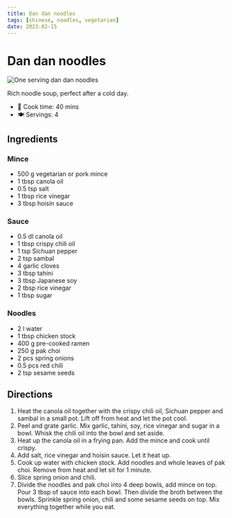 ```yaml
---
title: Dan dan noodles
tags: [chinese, noodles, vegetarian]
date: 2023-02-15
---
```


# Dan dan noodles

![One serving dan dan noodles](/images/dan-dan-noodles.jpg)

Rich noodle soup, perfect after a cold day.

- 🍳 Cook time: 40 mins
- 🍽️ Servings: 4

## Ingredients

### Mince

- 500 g vegetarian or pork mince
- 1 tbsp canola oil
- 0.5 tsp salt
- 1 tbsp rice vinegar
- 3 tbsp hoisin sauce

### Sauce

- 0.5 dl canola oil
- 1 tbsp crispy chili oil
- 1 tsp Sichuan pepper
- 2 tsp sambal
- 4 garlic cloves
- 3 tbsp tahini
- 3 tbsp Japanese soy
- 2 tbsp rice vinegar
- 1 tbsp sugar

### Noodles

- 2 l water
- 1 tbsp chicken stock
- 400 g pre-cooked ramen
- 250 g pak choi
- 2 pcs spring onions
- 0.5 pcs red chili
- 2 tsp sesame seeds

## Directions

1. Heat the canola oil together with the crispy chili oil, Sichuan pepper and sambal in a small pot. Lift off from heat and let the pot cool.
2. Peel and grate garlic. Mix garlic, tahini, soy, rice vinegar and sugar in a bowl. Whisk the chili oil into the bowl and set aside.
3. Heat up the canola oil in a frying pan. Add the mince and cook until crispy.
4. Add salt, rice vinegar and hoisin sauce. Let it heat up.
5. Cook up water with chicken stock. Add noodles and whole leaves of pak choi. Remove from heat and let sit for 1 minute.
6. Slice spring onion and chili.
7. Divide the noodles and pak choi into 4 deep bowls, add mince on top. Pour 3 tbsp of sauce into each bowl. Then divide the broth between the bowls. Sprinkle spring onion, chili and some sesame seeds on top. Mix everything together while you eat.
